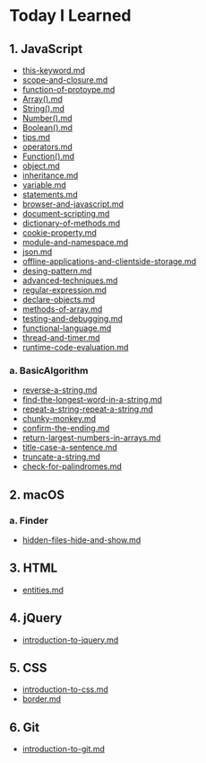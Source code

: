 # Today I Learned


## 1. JavaScript
- [this-keyword.md](http://til.wiki.dev/JavaScript/this-keyword)
- [scope-and-closure.md](http://til.wiki.dev/JavaScript/scope-and-closure)
- [function-of-protoype.md](http://til.wiki.dev/JavaScript/function-of-protoype)
- [Array().md](http://til.wiki.dev/JavaScript/Array())
- [String().md](http://til.wiki.dev/JavaScript/String())
- [Number().md](http://til.wiki.dev/JavaScript/Number())
- [Boolean().md](http://til.wiki.dev/JavaScript/Boolean())
- [tips.md](http://til.wiki.dev/JavaScript/tips)
- [operators.md](http://til.wiki.dev/JavaScript/operators)
- [Function().md](http://til.wiki.dev/JavaScript/Function())
- [object.md](http://til.wiki.dev/JavaScript/object)
- [inheritance.md](http://til.wiki.dev/JavaScript/inheritance)
- [variable.md](http://til.wiki.dev/JavaScript/variable)
- [statements.md](http://til.wiki.dev/JavaScript/statements)
- [browser-and-javascript.md](http://til.wiki.dev/JavaScript/browser-and-javascript)
- [document-scripting.md](http://til.wiki.dev/JavaScript/document-scripting)
- [dictionary-of-methods.md](http://til.wiki.dev/JavaScript/dictionary-of-methods)
- [cookie-property.md](http://til.wiki.dev/JavaScript/cookie-property)
- [module-and-namespace.md](http://til.wiki.dev/JavaScript/module-and-namespace)
- [json.md](http://til.wiki.dev/JavaScript/json)
- [offline-applications-and-clientside-storage.md](http://til.wiki.dev/JavaScript/offline-applications-and-clientside-storage)
- [desing-pattern.md](http://til.wiki.dev/JavaScript/design-pattern)
- [advanced-techniques.md](http://til.wiki.dev/JavaScript/advanced-techniques)
- [regular-expression.md](http://til.wiki.dev/JavaScript/regular-expression)
- [declare-objects.md](http://til.wiki.dev/JavaScript/declare-objects)
- [methods-of-array.md](http://til.wiki.dev/JavaScript/methods-of-array)
- [testing-and-debugging.md](http://til.wiki.dev/JavaScript/testing-and-debugging)
- [functional-language.md](http://til.wiki.dev/JavaScript/functional-language)
- [thread-and-timer.md](http://til.wiki.dev/JavaScript/thread-and-timer)
- [runtime-code-evaluation.md](http://til.wiki.dev/JavaScript/runtime-code-evaluation)

### a. BasicAlgorithm
- [reverse-a-string.md](http://til.wiki.dev/JavaScript/BasicAlgorithm/reverse-a-string)
- [find-the-longest-word-in-a-string.md](http://til.wiki.dev/JavaScript/BasicAlgorithm/find-the-longest-word-in-a-string)
- [repeat-a-string-repeat-a-string.md](http://til.wiki.dev/JavaScript/BasicAlgorithm/repeat-a-string-repeat-a-string)
- [chunky-monkey.md](http://til.wiki.dev/JavaScript/BasicAlgorithm/chunky-monkey)
- [confirm-the-ending.md](http://til.wiki.dev/JavaScript/BasicAlgorithm/confirm-the-ending)
- [return-largest-numbers-in-arrays.md](http://til.wiki.dev/JavaScript/BasicAlgorithm/return-largest-numbers-in-arrays)
- [title-case-a-sentence.md](http://til.wiki.dev/JavaScript/BasicAlgorithm/title-case-a-sentence)
- [truncate-a-string.md](http://til.wiki.dev/JavaScript/BasicAlgorithm/truncate-a-string)
- [check-for-palindromes.md](http://til.wiki.dev/JavaScript/BasicAlgorithm/check-for-palindromes)


## 2. macOS

###  a. Finder
- [hidden-files-hide-and-show.md](http://til.wiki.dev/macOS/Finder/hidden-files-hide-and-show)


## 3. HTML
- [entities.md](http://til.wiki.dev/HTML/entities)


## 4. jQuery
- [introduction-to-jquery.md](http://til.wiki.dev/jQuery/introduction-to-jquery)


## 5. CSS
- [introduction-to-css.md](http://til.wiki.dev/CSS/introduction-to-css)
- [border.md](http://til.wiki.dev/CSS/border)


## 6. Git
- [introduction-to-git.md](http://til.wiki.dev/Git/introduction-to-git)
